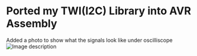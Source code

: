 # Ported my TWI(I2C) Library into AVR Assembly

Added a photo to show what the signals look like under oscilliscope
![Image description]("https://github.com/lukeymoo/asm_twi/blob/master/signal_analysis.bmp")
